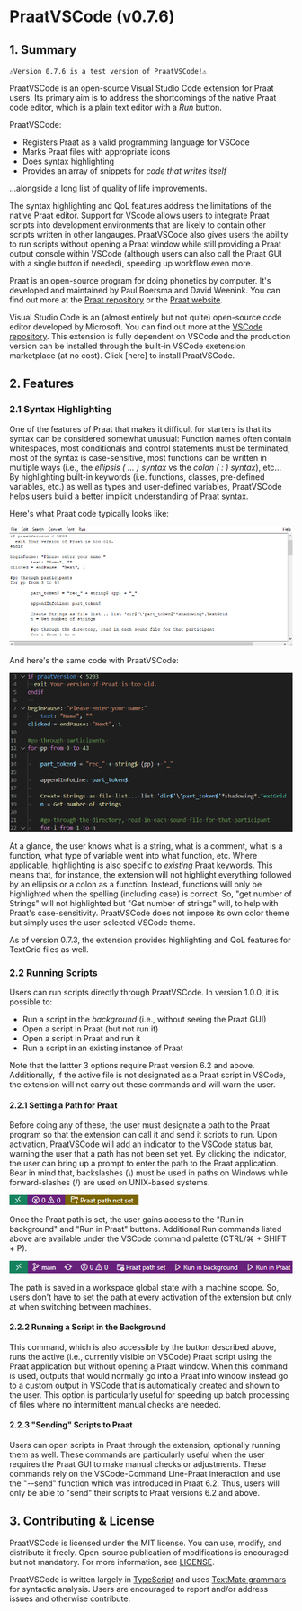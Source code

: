 # PraatVSCode (v0.7.6)

## 1. Summary

    ⚠️Version 0.7.6 is a test version of PraatVSCode!⚠️

PraatVSCode is an open-source Visual Studio Code extension for Praat users. Its primary aim is to address the shortcomings of the native Praat code editor, which is a plain text editor with a *Run* button.

PraatVSCode:

- Registers Praat as a valid programming language for VSCode
- Marks Praat files with appropriate icons
- Does syntax highlighting
- Provides an array of snippets for *code that writes itself*

...alongside a long list of quality of life improvements.

The syntax highlighting and QoL features address the limitations of the native Praat editor. Support for VScode allows users to integrate Praat scripts into development environments that are likely to contain other scripts written in other langauges. PraatVSCode also gives users the ability to run scripts without opening a Praat window while still providing a Praat output console within VSCode (although users can also call the Praat GUI with a single button if needed), speeding up workflow even more.

Praat is an open-source program for doing phonetics by computer. It's developed and maintained by Paul Boersma and David Weenink. You can find out more at the [Praat repository](https://github.com/praat/praat) or the [Praat website](https://www.fon.hum.uva.nl/praat/).

Visual Studio Code is an (almost entirely but not quite) open-source code editor developed by Microsoft. You can find out more at the [VSCode repository](https://github.com/microsoft/vscode). This extension is fully dependent on VSCode and the production version can be installed through the built-in VSCode exetension marketplace (at no cost). Click [here] to install PraatVSCode.

## 2. Features

### 2.1 Syntax Highlighting

One of the features of Praat that makes it difficult for starters is that its syntax can be considered somewhat unusual: Function names often contain whitespaces, most conditionals and control statements must be terminated, most of the syntax is case-sensitive, most functions can be written in multiple ways (i.e., the *ellipsis ( ... ) syntax* vs the *colon ( : ) syntax*), etc... By highlighting built-in keywords (i.e. functions, classes, pre-defined variables, etc.) as well as types and user-defined variables, PraatVSCode helps users build a better implicit understanding of Praat syntax.

Here's what Praat code typically looks like:

![syntax_before](/assets/syntax_before.png)

And here's the same code with PraatVSCode:

![syntax_after](/assets/syntax_after.png)

At a glance, the user knows what is a string, what is a comment, what is a function, what type of variable went into what function, etc. Where applicable, highlighting is also specific to *existing* Praat keywords. This means that, for instance, the extension will not highlight everything followed by an ellipsis or a colon as a function. Instead, functions will only be highlighted when the spelling (including case) is correct. So, "get number of Strings" will not highlighted but "Get number of strings" will, to help with Praat's case-sensitivity. PraatVSCode does not impose its own color theme but simply uses the user-selected VSCode theme.

As of version 0.7.3, the extension provides highlighting and QoL features for TextGrid files as well.

### 2.2 Running Scripts

Users can run scripts directly through PraatVSCode. In version 1.0.0, it is possible to:

- Run a script in the *background* (i.e., without seeing the Praat GUI)
- Open a script in Praat (but not run it)
- Open a script in Praat and run it
- Run a script in an existing instance of Praat

Note that the lattter 3 options require Praat version 6.2 and above. Additionally, if the active file is not designated as a Praat script in VSCode, the extension will not carry out these commands and will warn the user.

#### 2.2.1 Setting a Path for Praat

Before doing any of these, the user must designate a path to the Praat program so that the extension can call it and send it scripts to run. Upon activation, PraatVSCode will add an indicator to the VSCode status bar, warning the user that a path has not been set yet. By clicking the indicator, the user can bring up a prompt to enter the path to the Praat application. Bear in mind that, backslashes (\\) must be used in paths on Windows while forward-slashes (/) are used on UNIX-based systems.

![no_path](/assets/no_path.png)

Once the Praat path is set, the user gains access to the "Run in background" and "Run in Praat" buttons. Additional Run commands listed above are available under the VSCode command palette (CTRL/⌘ + SHIFT + P).

![yes_path](/assets/yes_path.png)

The path is saved in a workspace global state with a machine scope. So, users don't have to set the path at every activation of the extension but only at when switching between machines.

#### 2.2.2 Running a Script in the Background

This command, which is also accessible by the button described above, runs the active (i.e., currently visible on VSCode) Praat script using the Praat application but without opening a Praat window. When this command is used, outputs that would normally go into a Praat info window instead go to a custom output in VSCode that is automatically created and shown to the user. This option is particularly useful for speeding up batch processing of files where no intermittent manual checks are needed.

#### 2.2.3 "Sending" Scripts to Praat

Users can open scripts in Praat through the extension, optionally running them as well. These commands are particularly useful when the user requires the Praat GUI to make manual checks or adjustments. These commands rely on the VSCode-Command Line-Praat interaction and use the "--send" function which was introduced in Praat 6.2. Thus, users will only be able to "send" their scripts to Praat versions 6.2 and above.

## 3. Contributing & License

PraatVSCode is licensed under the MIT license. You can use, modify, and distribute it freely. Open-source publication of modifications is encouraged but not mandatory. For more information, see [LICENSE](/LICENSE).

PraatVSCode is written largely in [TypeScript](https://www.typescriptlang.org/) and uses [TextMate grammars](https://code.visualstudio.com/api/language-extensions/syntax-highlight-guide) for syntactic analysis. Users are encouraged to report and/or address issues and otherwise contribute.
